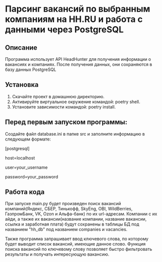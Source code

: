 # Парсинг вакансий по выбранным компаниям на HH.RU и работа с данными через PostgreSQL

## Описание
Программа использует API HeadHunter для получения информации о вакансиях и компаниях. После получения данных, они сохраняются в базу данных PostgreSQL

## Установка
1. Скачайте проект в домашнюю директорию.
2. Активируйте виртуальное окружение командой: poetry shell.
3. Установите зависимости командой: poetry install.

## Перед первым запуском программы:

Создайте файл database.ini в папке src и заполните информацию в следующем формате:

  [postgresql]
  
  host=localhost
  
  user=your_username
  
  password=your_password


## Работа кода

При запуске main.py будет произведен поиск вакансий компаний(Яндекс, СБЕР, Тинькофф, SkyEng, OBI, WildBerries, ГазпромБанк, VK, Ozon и Альфа-банк) по их url-адресам. Компании с их айди, а также их вакансии(название компании, название вакансии, ссылка и заработная плата) будут сохранены в таблицы БД под названием "hh_db" под названием companies и vacancies.

Также программа запрашивает ввод ключевого слова, по которому будет выводит список вакансий, имеющие данное слово. Функция поиска вакансий по ключевому слову позволяет быстро фильтровать результаты и получать интересующую вакансию. 








